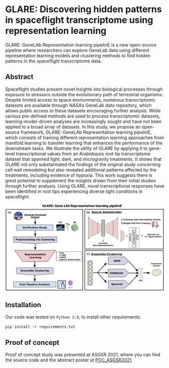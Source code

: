 # GLARE: Discovering hidden patterns in spaceflight transcriptome using representation learning

GLARE: GeneLAb Representation learning pipelinE is a new open-source pipeline where researchers can explore GeneLab data using different representation learning models and clustering methods to find hidden patterns in the spaceflight transcriptome data.

## Abstract

Spaceflight studies present novel insights into biological processes through exposure to stressors outside the evolutionary path of terrestrial organisms. Despite limited access to space environments, numerous transcriptomic datasets are available through NASA’s GeneLab data repository, which allows public access to these datasets encouraging further analysis. While various pre-defined methods are used to process transcriptomic datasets, learning-model-driven analyses are increasingly sought and have not been applied to a broad array of datasets. In this study, we propose an open-source framework, GLARE: GeneLAb Representation learning pipelinE, which consists of training different representation learning approaches from manifold learning to transfer learning that enhances the performance of the downstream tasks. We illustrate the utility of GLARE by applying it to gene-level transcriptional values from an Arabidopsis root tip transcriptome dataset that spanned light, dark, and microgravity treatments. It shows that GLARE not only substantiated the findings of the original study concerning cell wall remodeling but also revealed additional patterns affected by the treatments, including evidence of hypoxia. This work suggests there is great potential to supplement the insights drawn from their initial studies through further analysis. Using GLARE, novel transcriptional responses have been identified in root tips experiencing diverse light conditions in spaceflight.

![GLARE pipeline](figures/glare_diagram.png)

## Installation

Our code was tested on `Python 3.9`, to install other requirements:
```setup
pip install -r requirements.txt
```

## Proof of concept

Proof of concept study was presented at ASGSR 2021, where you can find the source code and the abstract poster at [POC_ASGSR2021](POC_ASGSR2021).
